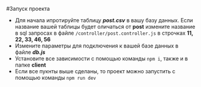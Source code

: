 #Запуск проекта 

* Для начала ипротируйте таблицу ***post.csv*** в вашу базу данных. Если название вашей таблицы будет оличаться от **post** измените название в sql запросах в файле `/controller/post.controller.js` в строчках **11, 22, 33, 46, 56**
* Измените параметры для подключения к вашей базе данных в файле ***db.js*** 
* Установите все зависимости с помощью команды `npm i`, также и в папке **client**
* Если все пукнты выше сделаны, то проект можно запустить с помощью команды `npm run dev`